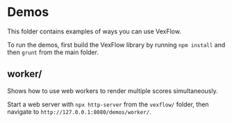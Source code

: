 # Demos

This folder contains examples of ways you can use VexFlow.

To run the demos, first build the VexFlow library by running `npm install` and then `grunt` from the main folder.

## worker/

Shows how to use web workers to render multiple scores simultaneously.

Start a web server with `npx http-server` from the `vexflow/` folder, then navigate to `http://127.0.0.1:8080/demos/worker/`.

